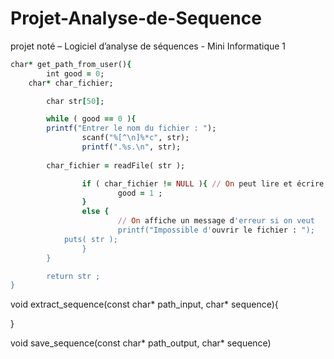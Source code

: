 # Projet-Analyse-de-Sequence
projet noté – Logiciel d’analyse de séquences - Mini Informatique 1 

```ruby
char* get_path_from_user(){
        int good = 0;
    char* char_fichier;

        char str[50];

        while ( good == 0 ){
        printf("Entrer le nom du fichier : ");
                scanf("%[^\n]%*c", str);
                printf(".%s.\n", str);
        
        char_fichier = readFile( str );

                if ( char_fichier != NULL ){ // On peut lire et écrire dans le fichier
                        good = 1 ;
                }
                else {
                        // On affiche un message d'erreur si on veut
                        printf("Impossible d'ouvrir le fichier : ");
            puts( str );
                }
        }

        return str ;
}
```

void extract_sequence(const char* path_input, char* sequence){
  
}

void save_sequence(const char* path_output, char* sequence)
